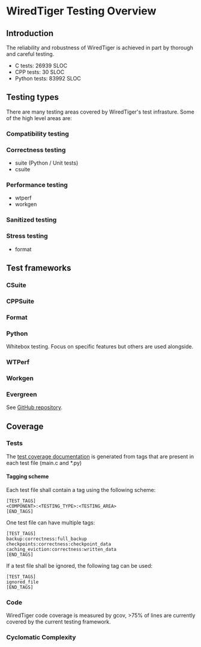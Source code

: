 # WiredTiger Testing Overview

## Introduction
The reliability and robustness of WiredTiger is achieved in part by thorough and careful testing.

- C tests: 26939 SLOC
- CPP tests: 30 SLOC
- Python tests: 83992 SLOC

## Testing types
There are many testing areas covered by WiredTiger's test infrasture. Some of the high level areas are:

### Compatibility testing

### Correctness testing

- suite (Python / Unit tests)
- csuite

### Performance testing

- wtperf
- workgen

### Sanitized testing

### Stress testing

- format

## Test frameworks

### CSuite

### CPPSuite

### Format

### Python
Whitebox testing. Focus on specific features but others are used alongside.

### WTPerf

### Workgen

### Evergreen
See [GitHub repository](https://github.com/evergreen-ci/evergreen/wiki).

## Coverage

### Tests
The [test coverage documentation](../output.md) is generated from tags that are present in each test file (main.c and *.py)

#### Tagging scheme

Each test file shall contain a tag using the following scheme:

```
[TEST_TAGS]
<COMPONENT>:<TESTING_TYPE>:<TESTING_AREA>
[END_TAGS]
```

One test file can have multiple tags:

```
[TEST_TAGS]
backup:correctness:full_backup
checkpoints:correctness:checkpoint_data
caching_eviction:correctness:written_data
[END_TAGS]
```

If a test file shall be ignored, the following tag can be used:

```
[TEST_TAGS]
ignored_file
[END_TAGS]
```

### Code
WiredTiger code coverage is measured by gcov, >75% of lines are currently covered by the current testing framework.


### Cyclomatic Complexity
